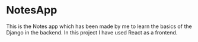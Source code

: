 # NotesApp
This is the Notes app which has been made by me to learn the basics of the Django in the backend. In this project I  have used React as a frontend.
